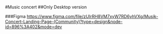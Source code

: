 #Music concert
##Only Desktop version

###Figma https://www.figma.com/file/zUIrRH8VM7xyW7RD6yhVXg/Musik-Concert-Landing-Page-(Community)?type=design&node-id=896%3A402&mode=dev
